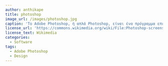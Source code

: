 ```yaml
---
author: anthikape
title: photoshop
image_url: /images/photoshop.jpg
caption: 'To Adobe Photoshop, ή απλά Photoshop, είναι ένα πρόγραμμα επεξεργασίας γραφικών που αναπτύχθηκε και κυκλοφόρησε από την Adobe Systems.Χαρακτηρίζεται ως "απαραίτητο εργαλείο για τους επαγγελματίες γραφίστες και θεωρείται πως προώθησε τις αγορές των Macintosh, και στη συνέχεια των Windows.'
license_url: 'https://commons.wikimedia.org/wiki/File:Photoshop-screenshot.JPG'
license_text: Wikimedia
categories:
  - Software
tags:
  - Adobe Photoshop
  - Design
---
```

